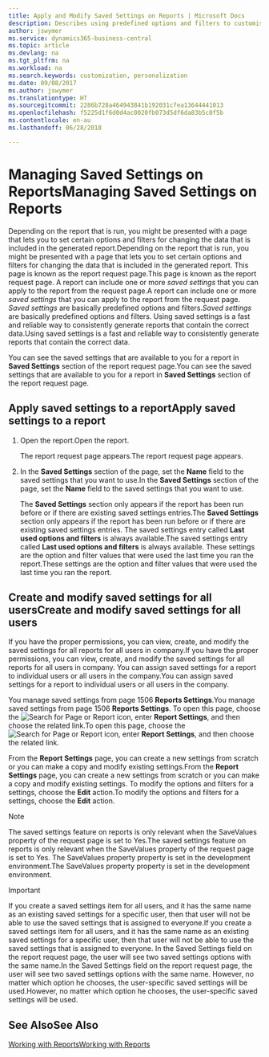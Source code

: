 ```yaml
---
title: Apply and Modify Saved Settings on Reports | Microsoft Docs
description: Describes using predefined options and filters to customise a report, and to generate the correct data.
author: jswymer
ms.service: dynamics365-business-central
ms.topic: article
ms.devlang: na
ms.tgt_pltfrm: na
ms.workload: na
ms.search.keywords: customization, personalization
ms.date: 09/08/2017
ms.author: jswymer
ms.translationtype: HT
ms.sourcegitcommit: 2286b728a464943841b192031cfea13644441013
ms.openlocfilehash: f5225d1f6d0d4ac0020fb073d5df6da83b5c0f5b
ms.contentlocale: en-au
ms.lasthandoff: 06/28/2018

---
```

# <a name="managing-saved-settings-on-reports"></a><span data-ttu-id="bba03-103">Managing Saved Settings on Reports</span><span class="sxs-lookup"><span data-stu-id="bba03-103">Managing Saved Settings on Reports</span></span>
<span data-ttu-id="bba03-104">Depending on the report that is run, you might be presented with a page that lets you to set certain options and filters for changing the data that is included in the generated report.</span><span class="sxs-lookup"><span data-stu-id="bba03-104">Depending on the report that is run, you might be presented with a page that lets you to set certain options and filters for changing the data that is included in the generated report.</span></span> <span data-ttu-id="bba03-105">This page is known as the report request page.</span><span class="sxs-lookup"><span data-stu-id="bba03-105">This page is known as the report request page.</span></span> <span data-ttu-id="bba03-106">A report can include one or more *saved settings* that you can apply to the report from the request page.</span><span class="sxs-lookup"><span data-stu-id="bba03-106">A report can include one or more *saved settings* that you can apply to the report from the request page.</span></span> <span data-ttu-id="bba03-107">*Saved settings* are basically predefined options and filters.</span><span class="sxs-lookup"><span data-stu-id="bba03-107">*Saved settings* are basically predefined options and filters.</span></span> <span data-ttu-id="bba03-108">Using saved settings is a fast and reliable way to consistently generate reports that contain the correct data.</span><span class="sxs-lookup"><span data-stu-id="bba03-108">Using saved settings is a fast and reliable way to consistently generate reports that contain the correct data.</span></span>

<span data-ttu-id="bba03-109">You can see the saved settings that are available to you for a report in **Saved Settings** section of the report request page.</span><span class="sxs-lookup"><span data-stu-id="bba03-109">You can see the saved settings that are available to you for a report in **Saved Settings** section of the report request page.</span></span>  

## <a name="apply-saved-settings-to-a-report"></a><span data-ttu-id="bba03-110">Apply saved settings to a report</span><span class="sxs-lookup"><span data-stu-id="bba03-110">Apply saved settings to a report</span></span>
1. <span data-ttu-id="bba03-111">Open the report.</span><span class="sxs-lookup"><span data-stu-id="bba03-111">Open the report.</span></span>

   <span data-ttu-id="bba03-112">The report request page appears.</span><span class="sxs-lookup"><span data-stu-id="bba03-112">The report request page appears.</span></span>    
2. <span data-ttu-id="bba03-113">In the **Saved Settings** section of the page, set the **Name** field  to the saved settings that you want to use.</span><span class="sxs-lookup"><span data-stu-id="bba03-113">In the **Saved Settings** section of the page, set the **Name** field  to the saved settings that you want to use.</span></span>

   <span data-ttu-id="bba03-114">The **Saved Settings** section only appears if the report has been run before or if there are existing saved settings entries.</span><span class="sxs-lookup"><span data-stu-id="bba03-114">The **Saved Settings** section only appears if the report has been run before or if there are existing saved settings entries.</span></span> <span data-ttu-id="bba03-115">The saved settings entry called **Last used options and filters** is always available.</span><span class="sxs-lookup"><span data-stu-id="bba03-115">The saved settings entry called **Last used options and filters** is always available.</span></span> <span data-ttu-id="bba03-116">These settings are the option and filter values that were used the last time you ran the report.</span><span class="sxs-lookup"><span data-stu-id="bba03-116">These settings are the option and filter values that were used the last time you ran the report.</span></span>

## <a name="create-and-modify-saved-settings-for-all-users"></a><span data-ttu-id="bba03-117">Create and modify saved settings for all users</span><span class="sxs-lookup"><span data-stu-id="bba03-117">Create and modify saved settings for all users</span></span>
<span data-ttu-id="bba03-118">If you have the proper permissions, you can view, create, and modify the saved settings for all reports for all users in company.</span><span class="sxs-lookup"><span data-stu-id="bba03-118">If you have the proper permissions, you can view, create, and modify the saved settings for all reports for all users in company.</span></span> <span data-ttu-id="bba03-119">You can assign saved settings for a report to individual users or all users in the company.</span><span class="sxs-lookup"><span data-stu-id="bba03-119">You can assign saved settings for a report to individual users or all users in the company.</span></span>

<span data-ttu-id="bba03-120">You manage saved settings from page 1506 **Reports Settings**.</span><span class="sxs-lookup"><span data-stu-id="bba03-120">You manage saved settings from page 1506 **Reports Settings**.</span></span> <span data-ttu-id="bba03-121">To open this page, choose the ![Search for Page or Report](media/ui-search/search_small.png "Search for Page or Report icon") icon, enter **Report Settings**, and then choose the related link.</span><span class="sxs-lookup"><span data-stu-id="bba03-121">To open this page, choose the ![Search for Page or Report](media/ui-search/search_small.png "Search for Page or Report icon") icon, enter **Report Settings**, and then choose the related link.</span></span>

<span data-ttu-id="bba03-122">From the **Report Settings** page, you can create a new settings from scratch or you can make a copy and modify existing settings.</span><span class="sxs-lookup"><span data-stu-id="bba03-122">From the **Report Settings** page, you can create a new settings from scratch or you can make a copy and modify existing settings.</span></span> <span data-ttu-id="bba03-123">To modify the options and filters for a settings, choose the **Edit** action.</span><span class="sxs-lookup"><span data-stu-id="bba03-123">To modify the options and filters for a settings, choose the **Edit** action.</span></span>

> [!NOTE]
> <span data-ttu-id="bba03-124">The saved settings feature on reports is only relevant when the SaveValues property of the request page is set to Yes.</span><span class="sxs-lookup"><span data-stu-id="bba03-124">The saved settings feature on reports is only relevant when the SaveValues property of the request page is set to Yes.</span></span> <span data-ttu-id="bba03-125">The SaveValues property property is set in the development environment.</span><span class="sxs-lookup"><span data-stu-id="bba03-125">The SaveValues property property is set in the development environment.</span></span>  

> [!Important]
> <span data-ttu-id="bba03-126">If you create a saved settings item for all users, and it has the same name as an existing saved settings for a specific user, then that user will not be able to use the saved settings that is assigned to everyone.</span><span class="sxs-lookup"><span data-stu-id="bba03-126">If you create a saved settings item for all users, and it has the same name as an existing saved settings for a specific user, then that user will not be able to use the saved settings that is assigned to everyone.</span></span>  <span data-ttu-id="bba03-127">In the Saved Settings field on the report request page, the user will see two saved settings options with the same name.</span><span class="sxs-lookup"><span data-stu-id="bba03-127">In the Saved Settings field on the report request page, the user will see two saved settings options with the same name.</span></span> <span data-ttu-id="bba03-128">However, no matter which option he chooses, the user-specific saved settings will be used.</span><span class="sxs-lookup"><span data-stu-id="bba03-128">However, no matter which option he chooses, the user-specific saved settings will be used.</span></span>

## <a name="see-also"></a><span data-ttu-id="bba03-129">See Also</span><span class="sxs-lookup"><span data-stu-id="bba03-129">See Also</span></span>
[<span data-ttu-id="bba03-130">Working with Reports</span><span class="sxs-lookup"><span data-stu-id="bba03-130">Working with Reports</span></span>](ui-work-report.md)  


